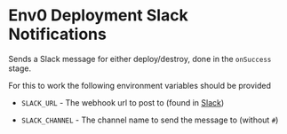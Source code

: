# Env0 Deployment Slack Notifications

Sends a Slack message for either deploy/destroy, done in the `onSuccess` stage.

For this to work the following environment variables should be provided

* `SLACK_URL` - The webhook url to post to (found in [Slack](https://env0.slack.com/apps/A0F7XDUAZ-incoming-webhooks))

* `SLACK_CHANNEL` - The channel name to send the message to (without `#`) 